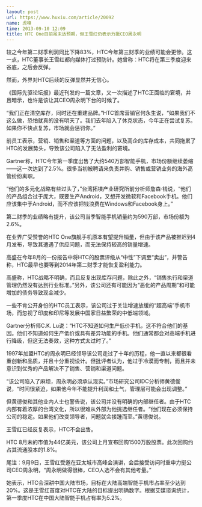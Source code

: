 ```yaml
---
layout: post
url: https://www.huxiu.com/article/20092
name: 虎嗅
time: 2013-09-10 12:09
title: HTC One目前虽未达预期，但王雪红仍表示力挺CEO周永明
---
```

较之今年第二财季利润同比下降83%，HTC今年第三财季的业绩可能会更惨。这一点，HTC董事长王雪红都向媒体打过预防针。她曾称：HTC将在第三季度迎来谷底，之后会反弹。

然而，外界对HTC后续的反弹显然并无信心。

《国际先驱论坛报》最近刊发的一篇文章，又一次描述了HTC正面临的窘境，并且暗示，也许是该让其CEO周永明下台的时候了。

“我们正在清空库存，同时还在重建品牌。”HTC首席营销官何永生说，“如果我们不这么做，恐怕就真的没有明天了。我们去年陷入了休克状态，今年正在尝试复苏。如果你不快点复苏，市场就会惩罚你。”

前员工表示，营销、销售和渠道等方面的问题，以及高企的库存成本，共同拖累了HTC的发展势头，导致该公司陷入了无法盈利的窘境。

Gartner称，HTC今年第一季度出售了大约540万部智能手机，市场份额继续萎缩——这一次达到了2.5%。很多当初被聘请来负责并购、销售或营销业务的海外高管纷纷离职。

“他们的多元化战略有些过头了，”台湾拓墣产业研究所前分析师詹森·钱说，“他们的产品组合过于庞大，既要生产Android，又想开发微软和Facebook手机。他们应该集中于Android，而不应该把钱浪费在Windows和Facebook身上。”

第二财季的业绩略有提升，该公司当季智能手机销量约为590万部，市场份额为2.6%。

在业界广受赞誉的HTC One旗舰手机原本有望提升销量，但由于该产品被推迟到4月发布，导致其遭遇了供应问题，而无法保持较高的销量增速。

高盛在今年8月的一份报告中将HTC的股票评级从“中性”下调至“卖出”，并警告称，HTC最早也要等到2014年第二财季才能恢复盈利能力。

高盛称，HTC战略不明确，而且反复出现库存问题，除此之外，“销售执行和渠道管理仍然没有达到行业标准。”另外，该公司还有可能因为“恶化的产品周期”和可能增加的债务导致现金减少。

一些不肯公开身份的HTC员工表示，该公司过于关注增速放缓的“超高端”手机市场，而忽视了印度和印尼等发展中国家日益繁荣的中低端领域。

Gartner分析师C.K. Lu说：“HTC不知道如何生产低价手机，这不符合他们的基因。他们不知道如何生产低价或具有差异功能的手机。他们通常都会对高端手机进行降级，但这无法奏效，这种方式太过时了。”

1997年加盟HTC的周永明已经领导该公司走过了十年的历程，他一直以来都很看重创新和品质，并且十分重视设计。但批评者认为，他过于冷漠而专制，而且并未意识到优秀的产品解决不了销售、营销和渠道问题。

“该公司陷入了麻烦，周永明必须承认现实。”市场研究公司IDC分析师黄德俊说，“时间很紧迫，如果他今年不能提升利润和士气，管理层可能会出现调整。”

但黄德俊和其他业内人士也警告说，该公司并没有明确的内部继任者。由于HTC内部有着浓厚的台湾文化，所以很难从外部为他挑选继任者。“他们现在必须保持公司的稳定。如果他们改变领导者，问题就会接踵而至。”黄德俊说。

王雪红已经反复表示，HTC不会出售。

HTC 8月末的市值为44亿美元，该公司上月宣布回购1500万股股票。此次回购约占其流通股本的1.8%。

尾注：9月9日，王雪红受邀在亚太城市高峰会演讲，会后接受访问时重申力挺公司CEO周永明，“周永明做得很棒，CEO人选不会有其他考量。”

她表示，HTC会深耕中国大陆市场，目标在大陆高端智能手机市占率至少达到20%。这是王雪红首度对HTC在大陆的目标提出明确数字。根据艾媒谘询统计，第一季度HTC在中国大陆智能手机占有率为5.2%。

